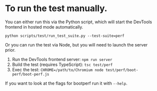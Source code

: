 # To run the test manually.

You can either run this via the Python script, which will start the DevTools frontend in hosted mode automatically.

```
python scripts/test/run_test_suite.py --test-suite=perf
```

Or you can run the test via Node, but you will need to launch the server prior.

1. Run the DevTools frontend server: `npm run server`
1. Build the test (requires TypeScript): `tsc test/perf`
1. Exec the test: `CHROME=/path/to/Chromium node test/perf/boot-perf/boot-perf.js`

If you want to look at the flags for bootperf run it with `--help`.
